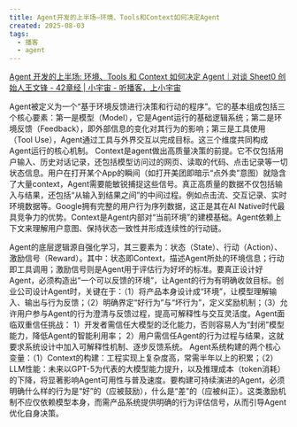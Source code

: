 ```yaml
---
title: Agent开发的上半场—环境、Tools和Context如何决定Agent
created: 2025-08-03
tags:
  - 播客
  - agent
---
```

[Agent 开发的上半场: 环境、Tools 和 Context 如何决定 Agent｜对谈 Sheet0 创始人王文锋 - 42章经 | 小宇宙 - 听播客，上小宇宙](https://www.xiaoyuzhoufm.com/episode/68032a401f1db84a563d5d83)


Agent被定义为一个“基于环境反馈进行决策和行动的程序”。它的基本组成包括三个核心要素：第一是模型（Model），它是Agent运行的基础逻辑系统；第二是环境反馈（Feedback），即外部信息的变化对其行为的影响；第三是工具使用（Tool Use），Agent通过工具与外界交互以完成目标。这三个维度共同构成Agent运行的核心机制。
Context是agent做出高质量决策的前提。它不仅包括用户输入、历史对话记录，还包括模型访问过的网页、读取的代码、点击记录等一切状态信息。用户在打开某个App的瞬间（如打开美团即暗示“点外卖”意图）就隐含了大量context，Agent需要能敏锐捕捉这些信号。真正高质量的数据不仅包括输入与结果，还包括“从输入到结果之间”的中间过程。例如点击流、交互记录、实时环境数据等。Google拥有完整的用户行为序列数据，这正是其在AI Native时代最具竞争力的优势。Context是Agent内部对“当前环境”的建模基础。Agent依赖上下文来理解用户意图、保持状态一致性并形成连续性的行动链。

Agent的底层逻辑源自强化学习，其三要素为：状态（State）、行动（Action）、激励信号（Reward）。其中：状态即Context，描述Agent所处的环境信息；行动即工具调用；激励信号则是Agent用于评估行为好坏的标准。要真正设计好Agent，必须构造出“一个可以反馈的环境”，让Agent的行为有明确收敛目标。创业公司设计Agent时，关键在于：（1）将产品本身设计成“环境”，让模型理解输入、输出与行为反馈；（2）明确界定“好行为”与“坏行为”，定义奖励机制；（3）允许用户参与Agent的行为澄清与反馈过程，提高可解释性与交互灵活度。Agent面临双重信任挑战： 1）开发者需信任大模型的泛化能力，否则容易人为“封闭”模型能力，降低Agent的智能利用率； 2）用户需信任Agent的行为过程与结果，这就要求系统设计中加入可解释性机制、逐步反馈系统。
Agent系统构建的两个核心变量：（1）Context的构建：工程实现上复杂度高，常需半年以上的积累；（2）LLM性能：未来以GPT-5为代表的大模型能力提升，以及推理成本（token消耗）的下降，将显著影响Agent可用性与普及速度。要构建可持续演进的Agent，必须明确什么样的行为是“好”的（应被鼓励），什么是“差”的（应被纠正）。这类激励机制不应仅依赖模型本身，而需产品系统提供明确的行为评估信号，从而引导Agent优化自身决策。